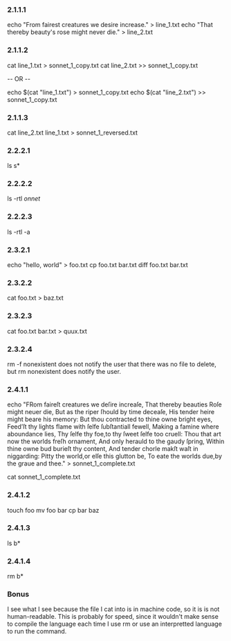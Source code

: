 ### 2.1.1.1

echo "From fairest creatures we desire increase." > line_1.txt
echo "That thereby beauty's rose might never die." > line_2.txt

### 2.1.1.2

cat line_1.txt > sonnet_1_copy.txt
cat line_2.txt >> sonnet_1_copy.txt

-- OR --

echo $(cat "line_1.txt") > sonnet_1_copy.txt
echo $(cat "line_2.txt") >> sonnet_1_copy.txt

### 2.1.1.3

cat line_2.txt line_1.txt > sonnet_1_reversed.txt

### 2.2.2.1

ls s*

### 2.2.2.2

ls -rtl *onnet*

### 2.2.2.3

ls -rtl -a 

### 2.3.2.1

echo "hello, world" > foo.txt
cp foo.txt bar.txt
diff foo.txt bar.txt

### 2.3.2.2

cat foo.txt > baz.txt

### 2.3.2.3

cat foo.txt bar.txt > quux.txt

### 2.3.2.4

rm -f nonexistent does not notify the user that there was no file to delete, but
rm nonexistent does notify the user.

### 2.4.1.1

echo "FRom faireſt creatures we deſire increaſe, That thereby beauties Roſe might neuer die, But as the riper ſhould by time deceaſe, His tender heire might beare his memory: But thou contracted to thine owne bright eyes, Feed’ſt thy lights flame with ſelfe ſubſtantiall fewell, Making a famine where aboundance lies, Thy ſelfe thy foe,to thy ſweet ſelfe too cruell: Thou that art now the worlds freſh ornament, And only herauld to the gaudy ſpring, Within thine owne bud burieſt thy content, And tender chorle makſt waſt in niggarding:    Pitty the world,or elſe this glutton be,    To eate the worlds due,by the graue and thee." > sonnet_1_complete.txt

cat sonnet_1_complete.txt

### 2.4.1.2

touch foo
mv foo bar
cp bar baz

### 2.4.1.3

ls b*

### 2.4.1.4

rm b*

### Bonus

I see what I see because the file I cat into is in machine code, so it is is not
human-readable. This is probably for speed, since it wouldn't make sense to
compile the language each time I use rm or use an interpretted language to run
the command.
